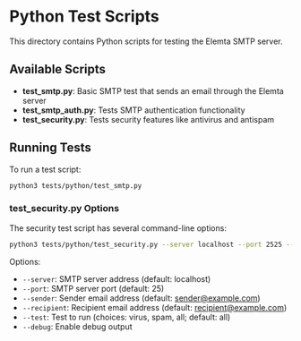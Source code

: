 # Python Test Scripts

This directory contains Python scripts for testing the Elemta SMTP server.

## Available Scripts

- **test_smtp.py**: Basic SMTP test that sends an email through the Elemta server
- **test_smtp_auth.py**: Tests SMTP authentication functionality
- **test_security.py**: Tests security features like antivirus and antispam

## Running Tests

To run a test script:

```bash
python3 tests/python/test_smtp.py
```

### test_security.py Options

The security test script has several command-line options:

```bash
python3 tests/python/test_security.py --server localhost --port 2525 --test all
```

Options:
- `--server`: SMTP server address (default: localhost)
- `--port`: SMTP server port (default: 25)
- `--sender`: Sender email address (default: sender@example.com)
- `--recipient`: Recipient email address (default: recipient@example.com)
- `--test`: Test to run (choices: virus, spam, all; default: all)
- `--debug`: Enable debug output 